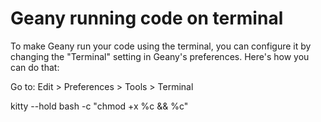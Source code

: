 # Geany running code on terminal

To make Geany run your code using the terminal, you can configure it by changing the "Terminal" setting in Geany's preferences. Here's how you can do that:

Go to: Edit > Preferences > Tools > Terminal

kitty --hold bash -c "chmod +x %c && %c"
